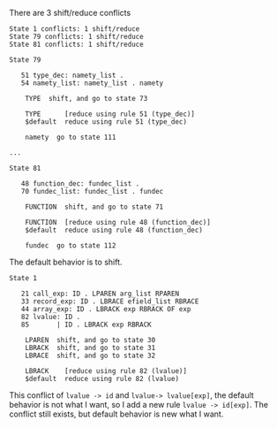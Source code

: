 There are 3 shift/reduce conflicts
```
State 1 conflicts: 1 shift/reduce
State 79 conflicts: 1 shift/reduce
State 81 conflicts: 1 shift/reduce
```

```
State 79

   51 type_dec: namety_list .
   54 namety_list: namety_list . namety

    TYPE  shift, and go to state 73

    TYPE      [reduce using rule 51 (type_dec)]
    $default  reduce using rule 51 (type_dec)

    namety  go to state 111

...

State 81

   48 function_dec: fundec_list .
   70 fundec_list: fundec_list . fundec

    FUNCTION  shift, and go to state 71

    FUNCTION  [reduce using rule 48 (function_dec)]
    $default  reduce using rule 48 (function_dec)

    fundec  go to state 112
```

The default behavior is to shift.

```
State 1

   21 call_exp: ID . LPAREN arg_list RPAREN
   33 record_exp: ID . LBRACE efield_list RBRACE
   44 array_exp: ID . LBRACK exp RBRACK OF exp
   82 lvalue: ID .
   85       | ID . LBRACK exp RBRACK

    LPAREN  shift, and go to state 30
    LBRACK  shift, and go to state 31
    LBRACE  shift, and go to state 32

    LBRACK    [reduce using rule 82 (lvalue)]
    $default  reduce using rule 82 (lvalue)
```

This conflict of `lvalue -> id` and `lvalue-> lvalue[exp]`,
the default behavior is not what I want,
so I add a new rule `lvalue -> id[exp]`.
The conflict still exists, but default behavior is new what I want.
